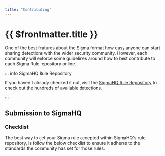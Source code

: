 ```yaml
---
title: "Contributing"
---
```


# {{ $frontmatter.title }}

One of the best features about the Sigma format how easy anyone can start sharing detections with the wider security community. However, each community will enforce some guidelines around how to best contribute to each Sigma Rule repository online.

::: info SigmaHQ Rule Repository

If you haven't already checked it out, visit the [SigmaHQ Rule Repository](https://github.com/SigmaHQ/sigma) to check out the hundreds of available detections.

:::

## Submission to SigmaHQ

### Checklist

The best way to get your Sigma rule accepted within SigmaHQ's rule repository, is follow the below checklist to ensure it adheres to the standards the community has set for those rules.

<!--suppress ES6UnusedImports -->
<script setup>
import ChecklistItem from "/.vitepress/theme/components/ChecklistItem.vue";
import {ChevronRightIcon} from "@heroicons/vue/20/solid";
</script>

<ChecklistItem :number="1" heading="Your rule <u>must</u> adhere to the correct layout." class="">
<template #text class="">
Whilst the Sigma format allows you to set your own fields and values for use within your own environments, when sharing throughout the community – it's required that each rule being submitted adheres to the <a href="https://github.com/SigmaHQ/sigma-specification/blob/main/sigmahq/sigmahq_conventions.md" class="text-[var(--vp-c-brand)]">SigmaHQ Rule Conventions</a>. This covers thing such as
<a href="https://github.com/SigmaHQ/sigma-specification/blob/main/sigmahq/sigmahq_conventions.md" class="block mt-4 text-[var(--vp-c-brand)]">See the detailed requirements on Github <ChevronRightIcon class="w-4 h-4 inline-block" /></a>
</template>
</ChecklistItem>

<ChecklistItem :number="2" heading="Your rule <u>must</u> adhere the file naming scheme." class="">
<template #text class="">
For each logsource, SigmaHQ enforces a naming scheme for how rule files are to be named. Ensure your rule is named correctly by following the <a href="https://github.com/SigmaHQ/sigma-specification/blob/main/sigmahq/Sigmahq_filename_rule.md" class="text-[var(--vp-c-brand)]">SigmaHQ Filename Normalisation</a> guide on Github.
<a href="https://github.com/SigmaHQ/sigma-specification/blob/main/sigmahq/Sigmahq_filename_rule.md" class="block mt-4 text-[var(--vp-c-brand)]">See the detailed file-name requirements on Github <ChevronRightIcon class="w-4 h-4 inline-block" /></a>
</template>
</ChecklistItem>

<ChecklistItem :number="3" heading="You're ready to open up a PR for your rule." class="">
<template #text class="">
If you've finished writing your Sigma rule, and it adheres to points #1 and #2, you're ready to open up a Pull Request under the SigmaHQ repository.
<a href="https://github.com/SigmaHQ/sigma/pulls" class="block w-full p-2 bg-green-400/30 outline outline-1 outline-green-400/50 !text-white rounded-lg mt-4 text-center">Open a new PR on SigmaHQ <ChevronRightIcon class="w-4 h-4 inline-block" /></a>
</template>
</ChecklistItem>
